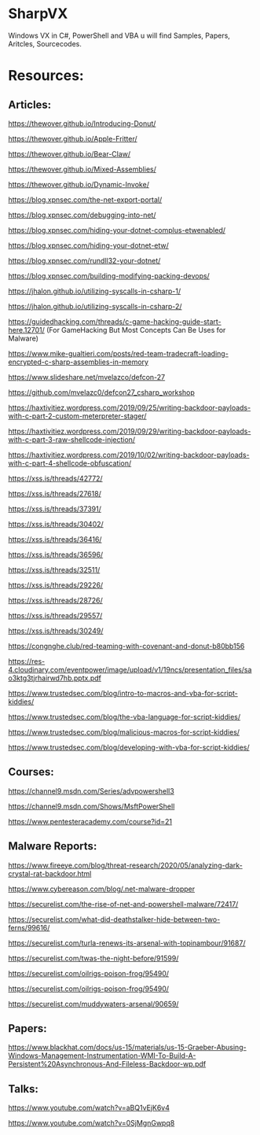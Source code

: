 # SharpVX
Windows VX in C#, PowerShell and VBA u will find Samples, Papers, Aritcles, Sourcecodes. 

Resources:
===========

Articles:
----------

https://thewover.github.io/Introducing-Donut/

https://thewover.github.io/Apple-Fritter/

https://thewover.github.io/Bear-Claw/

https://thewover.github.io/Mixed-Assemblies/

https://thewover.github.io/Dynamic-Invoke/

https://blog.xpnsec.com/the-net-export-portal/

https://blog.xpnsec.com/debugging-into-net/

https://blog.xpnsec.com/hiding-your-dotnet-complus-etwenabled/

https://blog.xpnsec.com/hiding-your-dotnet-etw/

https://blog.xpnsec.com/rundll32-your-dotnet/

https://blog.xpnsec.com/building-modifying-packing-devops/

https://jhalon.github.io/utilizing-syscalls-in-csharp-1/

https://jhalon.github.io/utilizing-syscalls-in-csharp-2/

https://guidedhacking.com/threads/c-game-hacking-guide-start-here.12701/ (For GameHacking But Most Concepts Can Be Uses for Malware)

https://www.mike-gualtieri.com/posts/red-team-tradecraft-loading-encrypted-c-sharp-assemblies-in-memory

https://www.slideshare.net/mvelazco/defcon-27

https://github.com/mvelazc0/defcon27_csharp_workshop

https://haxtivitiez.wordpress.com/2019/09/25/writing-backdoor-payloads-with-c-part-2-custom-meterpreter-stager/

https://haxtivitiez.wordpress.com/2019/09/29/writing-backdoor-payloads-with-c-part-3-raw-shellcode-injection/

https://haxtivitiez.wordpress.com/2019/10/02/writing-backdoor-payloads-with-c-part-4-shellcode-obfuscation/

https://xss.is/threads/42772/

https://xss.is/threads/27618/

https://xss.is/threads/37391/

https://xss.is/threads/30402/

https://xss.is/threads/36416/

https://xss.is/threads/36596/

https://xss.is/threads/32511/

https://xss.is/threads/29226/

https://xss.is/threads/28726/

https://xss.is/threads/29557/

https://xss.is/threads/30249/

https://congnghe.club/red-teaming-with-covenant-and-donut-b80bb156

https://res-4.cloudinary.com/eventpower/image/upload/v1/19ncs/presentation_files/sao3ktg3tjrhairwd7hb.pptx.pdf

https://www.trustedsec.com/blog/intro-to-macros-and-vba-for-script-kiddies/

https://www.trustedsec.com/blog/the-vba-language-for-script-kiddies/

https://www.trustedsec.com/blog/malicious-macros-for-script-kiddies/

https://www.trustedsec.com/blog/developing-with-vba-for-script-kiddies/



Courses:
--------

https://channel9.msdn.com/Series/advpowershell3

https://channel9.msdn.com/Shows/MsftPowerShell

https://www.pentesteracademy.com/course?id=21

Malware Reports:
----------------

https://www.fireeye.com/blog/threat-research/2020/05/analyzing-dark-crystal-rat-backdoor.html

https://www.cybereason.com/blog/.net-malware-dropper

https://securelist.com/the-rise-of-net-and-powershell-malware/72417/

https://securelist.com/what-did-deathstalker-hide-between-two-ferns/99616/

https://securelist.com/turla-renews-its-arsenal-with-topinambour/91687/

https://securelist.com/twas-the-night-before/91599/

https://securelist.com/oilrigs-poison-frog/95490/

https://securelist.com/oilrigs-poison-frog/95490/

https://securelist.com/muddywaters-arsenal/90659/

Papers:
-------

https://www.blackhat.com/docs/us-15/materials/us-15-Graeber-Abusing-Windows-Management-Instrumentation-WMI-To-Build-A-Persistent%20Asynchronous-And-Fileless-Backdoor-wp.pdf

Talks:
-------

https://www.youtube.com/watch?v=aBQ1vEjK6v4

https://www.youtube.com/watch?v=0SjMgnGwpq8
